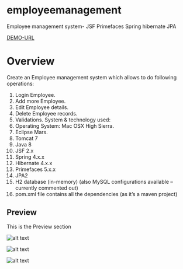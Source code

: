 # employeemanagement
Employee management system- JSF Primefaces Spring hibernate JPA

[DEMO-URL](http://employeemanagement.j.layershift.co.uk/)


# Overview
Create	an Employee	management	system	which	allows	to	do	following	operations:
1. Login	Employee.
2. Add	more	Employee.
3. Edit	Employee	details.
4. Delete	Employee	records.
5. Validations.
System	&	technology	used:
1. Operating	System:	Mac	OSX	High	Sierra.
2. Eclipse	Mars.
3. Tomcat	7
4. Java	8
5. JSF	2.x
6. Spring	4.x.x
7. Hibernate	4.x.x
8. Primefaces	5.x.x
9. JPA2
10. H2	database	(in-memory)	(also	MySQL	configurations	available	– currently	commented	out)
11. pom.xml	file	contains	all	the	dependencies	(as	it’s	a	maven	project)


## Preview

This is the Preview section

![alt text](http://i68.tinypic.com/2sbmxyw.jpg "preview1")

![alt text](http://i63.tinypic.com/708d45.jpg "preview2")

![alt text](http://i68.tinypic.com/rir8ko.jpg "preview3")

